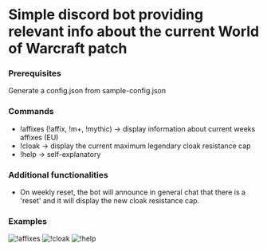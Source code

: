# Simple discord bot providing relevant info about the current World of Warcraft patch

### Prerequisites
Generate a config.json from sample-config.json

### Commands
- !affixes (!affix, !m+, !mythic) -> display information about current weeks affixes (EU)
- !cloak -> display the current maximum legendary cloak resistance cap
- !help -> self-explanatory

### Additional functionalities
- On weekly reset, the bot will announce in general chat that there is a 'reset' and it will display the new cloak resistance cap.

### Examples
![!affixes](https://imgur.com/niU7niJ.png)
![!cloak](https://imgur.com/fsdu8Wb.png)
![!help](https://imgur.com/KxGBjBw.png)